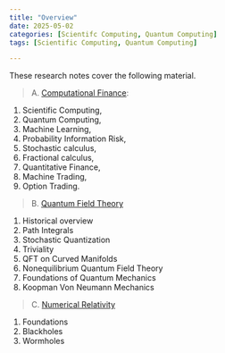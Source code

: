 ```yaml
---
title: "Overview"
date: 2025-05-02
categories: [Scientifc Computing, Quantum Computing]
tags: [Scientific Computing, Quantum Computing]

---
```



These research notes cover the following material.
>A. [Computational Finance](https://en.wikipedia.org/wiki/Computational_finance):
1. Scientific Computing, 
2. Quantum Computing, 
3. Machine Learning,
4. Probability Information Risk, 
5. Stochastic calculus, 
6. Fractional calculus, 
7. Quantitative Finance, 
8. Machine Trading, 
9. Option Trading. 

>B. [Quantum Field Theory](https://en.wikipedia.org/wiki/Quantum_field_theory)
1. Historical overview
2. Path Integrals 
3. Stochastic Quantization 
4. Triviality 
5. QFT on Curved Manifolds 
6. Nonequilibrium Quantum Field Theory 
7. Foundations of Quantum Mechanics 
8. Koopman Von Neumann Mechanics 

>C. [Numerical Relativity](https://en.wikipedia.org/wiki/General_relativity)
1. Foundations 
2. Blackholes 
3. Wormholes 